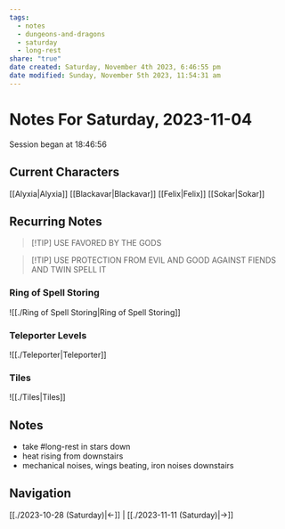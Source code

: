 ```yaml
---
tags:
  - notes
  - dungeons-and-dragons
  - saturday
  - long-rest
share: "true"
date created: Saturday, November 4th 2023, 6:46:55 pm
date modified: Sunday, November 5th 2023, 11:54:31 am
---
```


# Notes For Saturday, 2023-11-04
Session began at 18:46:56
## Current Characters
[[Alyxia|Alyxia]]
[[Blackavar|Blackavar]]
[[Felix|Felix]]
[[Sokar|Sokar]]
## Recurring Notes
>[!TIP] USE FAVORED BY THE GODS

>[!TIP] USE PROTECTION FROM EVIL AND GOOD AGAINST FIENDS AND TWIN SPELL IT

### Ring of Spell Storing
![[./Ring of Spell Storing|Ring of Spell Storing]]
### Teleporter Levels
![[./Teleporter|Teleporter]]
### Tiles
![[./Tiles|Tiles]]

## Notes
- take #long-rest in stars down
- heat rising from downstairs
- mechanical noises, wings beating, iron noises downstairs
## Navigation
[[./2023-10-28 (Saturday)|←]] | [[./2023-11-11 (Saturday)|→]]